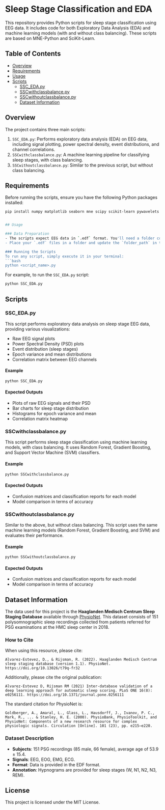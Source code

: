 # Sleep Stage Classification and EDA

This repository provides Python scripts for sleep stage classification using EEG data. It includes code for both Exploratory Data Analysis (EDA) and machine learning models (with and without class balancing). These scripts are based on MNE-Python and SciKit-Learn.

## Table of Contents
- [Overview](#overview)
- [Requirements](#requirements)
- [Usage](#usage)
- [Scripts](#scripts)
  - [SSC_EDA.py](#sscedapy)
  - [SSCwithclassbalance.py](#sscwithclassbalancepy)
  - [SSCwithoutclassbalance.py](#sscwithoutclassbalancepy)
  - [Dataset Information](#dataset-information)

## Overview
The project contains three main scripts:
1. `SSC_EDA.py`: Performs exploratory data analysis (EDA) on EEG data, including signal plotting, power spectral density, event distributions, and channel correlations.
2. `SSCwithclassbalance.py`: A machine learning pipeline for classifying sleep stages, with class balancing.
3. `SSCwithoutclassbalance.py`: Similar to the previous script, but without class balancing.

## Requirements
Before running the scripts, ensure you have the following Python packages installed:
```bash
pip install numpy matplotlib seaborn mne scipy scikit-learn pywavelets


## Usage

### Data Preparation
- The scripts expect EEG data in `.edf` format. You'll need a folder containing `.edf` files for sleep scoring.
- Place your `.edf` files in a folder and update the `folder_path` in the scripts to point to your data folder.

### Running the Scripts
To run any script, simply execute it in your terminal:
```bash
python <script_name>.py
```

For example, to run the `SSC_EDA.py` script:
```bash
python SSC_EDA.py
```

## Scripts

### SSC_EDA.py

This script performs exploratory data analysis on sleep stage EEG data, providing various visualizations:
- Raw EEG signal plots
- Power Spectral Density (PSD) plots
- Event distribution (sleep stages)
- Epoch variance and mean distributions
- Correlation matrix between EEG channels

#### Example
```python
python SSC_EDA.py
```

#### Expected Outputs
- Plots of raw EEG signals and their PSD
- Bar charts for sleep stage distribution
- Histograms for epoch variance and mean
- Correlation matrix heatmap

### SSCwithclassbalance.py

This script performs sleep stage classification using machine learning models, with class balancing. It uses Random Forest, Gradient Boosting, and Support Vector Machine (SVM) classifiers.

#### Example
```python
python SSCwithclassbalance.py
```

#### Expected Outputs
- Confusion matrices and classification reports for each model
- Model comparison in terms of accuracy

### SSCwithoutclassbalance.py

Similar to the above, but without class balancing. This script uses the same machine learning models (Random Forest, Gradient Boosting, and SVM) and evaluates their performance.

#### Example
```python
python SSCwithoutclassbalance.py
```

#### Expected Outputs
- Confusion matrices and classification reports for each model
- Model comparison in terms of accuracy

## Dataset Information

The data used for this project is the **Haaglanden Medisch Centrum Sleep Staging Database** available through [PhysioNet](https://physionet.org/content/hmc-sleep-staging/1.1/). This dataset consists of 151 polysomnographic sleep recordings collected from patients referred for PSG examinations at the HMC sleep center in 2018.

### How to Cite

When using this resource, please cite:
```
Alvarez-Estevez, D., & Rijsman, R. (2022). Haaglanden Medisch Centrum sleep staging database (version 1.1). PhysioNet. https://doi.org/10.13026/t79q-fr32
```

Additionally, please cite the original publication:
```
Alvarez-Estevez D, Rijsman RM (2021) Inter-database validation of a deep learning approach for automatic sleep scoring. PLoS ONE 16(8): e0256111. https://doi.org/10.1371/journal.pone.0256111
```

The standard citation for PhysioNet is:
```
Goldberger, A., Amaral, L., Glass, L., Hausdorff, J., Ivanov, P. C., Mark, R., ... & Stanley, H. E. (2000). PhysioBank, PhysioToolkit, and PhysioNet: Components of a new research resource for complex physiologic signals. Circulation [Online]. 101 (23), pp. e215–e220.
```

### Dataset Description
- **Subjects**: 151 PSG recordings (85 male, 66 female), average age of 53.9 ± 15.4.
- **Signals**: EEG, EOG, EMG, ECG.
- **Format**: Data is provided in the EDF format.
- **Annotation**: Hypnograms are provided for sleep stages (W, N1, N2, N3, REM).

## License
This project is licensed under the MIT License.
```
